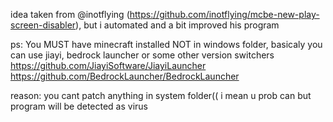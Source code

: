 idea taken from @inotflying (https://github.com/inotflying/mcbe-new-play-screen-disabler),
but i automated and a bit improved his program

ps: You MUST have minecraft installed NOT in windows folder, basicaly you can use jiayi, bedrock launcher or some other version switchers
https://github.com/JiayiSoftware/JiayiLauncher
https://github.com/BedrockLauncher/BedrockLauncher

reason: you cant patch anything in system folder(( i mean u prob can but program will be detected as virus 
